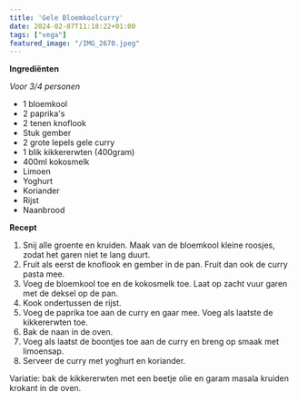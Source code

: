 ```yaml
---
title: 'Gele Bloemkoolcurry'
date: 2024-02-07T11:18:22+01:00
tags: ["vega"]
featured_image: "/IMG_2670.jpeg"
---
```


**Ingrediënten**

*Voor 3/4 personen*
- 1 bloemkool
- 2 paprika's
- 2 tenen knoflook
- Stuk gember
- 2 grote lepels gele curry
- 1 blik kikkererwten (400gram)
- 400ml kokosmelk
- Limoen
- Yoghurt
- Koriander
- Rijst
- Naanbrood

**Recept**
1. Snij alle groente en kruiden. Maak van de bloemkool kleine roosjes, zodat het garen niet te lang duurt.
2. Fruit als eerst de knoflook en gember in de pan. Fruit dan ook de curry pasta mee.
3. Voeg de bloemkool toe en de kokosmelk toe. Laat op zacht vuur garen met de deksel op de pan.
4. Kook ondertussen de rijst.
5. Voeg de paprika toe aan de curry en gaar mee. Voeg als laatste de kikkererwten toe.
6. Bak de naan in de oven.
7. Voeg als laatst de boontjes toe aan de curry en breng op smaak met limoensap.
8. Serveer de curry met yoghurt en koriander.

Variatie: bak de kikkererwten met een beetje olie en garam masala kruiden krokant in de oven.